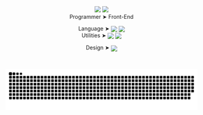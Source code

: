 <div align="center">
  <img height="180em" src="https://github-readme-stats.vercel.app/api?username=KaikSelhorst&count_private=true&show_icons=true&theme=nord&hide_border=none&locale=pt-br&hide_rank=none&hide_title=none"/>
  <img height="180em" src="https://github-readme-stats.vercel.app/api/top-langs/?username=KaikSelhorst&layout=compact&theme=nord&hide_border=none&locale=pt-br&card_width=250px"/> </div>
<div align="center">
  Programmer ➤ Front-End</p>
  <p>Language ➤
  <img src="https://cdn.jsdelivr.net/gh/devicons/devicon/icons/html5/html5-plain.svg" width="24" align="center" />
  <img src="https://cdn.jsdelivr.net/gh/devicons/devicon/icons/css3/css3-plain.svg"  width="24" align="center" /> <br>
   Utilities ➤
  <img src="https://cdn.jsdelivr.net/gh/devicons/devicon/icons/git/git-plain.svg"  width="24" align="center" />
  <img src="https://cdn.jsdelivr.net/gh/devicons/devicon/icons/github/github-original.svg" width="24" align="center" />
  </p>
  <p>Design ➤ <img src="https://cdn.jsdelivr.net/gh/devicons/devicon/icons/figma/figma-original.svg" width="22" align="center" />
</div>
<br>
<div align="center">
  
  ![Snake animation](https://github.com/KaikSelhorst/KaikSelhorst/blob/output/github-contribution-grid-snake.svg)

</div>
